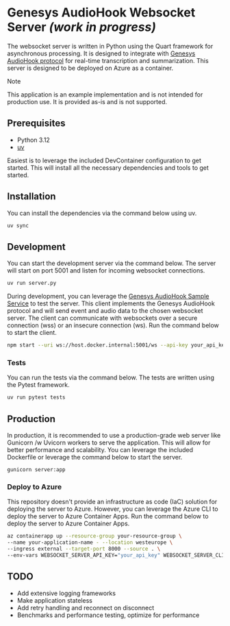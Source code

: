 # Genesys AudioHook Websocket Server _(work in progress)_

The websocket server is written in Python using the Quart framework for asynchronous processing. It is designed to integrate with [Genesys AudioHook protocol](https://developer.genesys.cloud/devapps/audiohook) for real-time transcription and summarization. This server is designed to be deployed on Azure as a container.

> [!NOTE]
> This application is an example implementation and is not intended for production use. It is provided as-is and is not supported.

## Prerequisites

- Python 3.12
- [uv](https://docs.astral.sh/uv/getting-started/installation/)

Easiest is to leverage the included DevContainer configuration to get started. This will install all the necessary dependencies and tools to get started.

## Installation

You can install the dependencies via the command below using uv.

```bash
uv sync
```

## Development

You can start the development server via the command below. The server will start on port 5001 and listen for incoming websocket connections.

```bash
uv run server.py
```

During development, you can leverage the [Genesys AudioHook Sample Service](https://github.com/purecloudlabs/audiohook-reference-implementation/tree/main/client) to test the server. This client implements the Genesys AudioHook protocol and will send event and audio data to the chosen websocket server. The client can communicate with websockets over a secure connection (wss) or an insecure connection (ws). Run the command below to start the client.

```bash
npm start --uri ws://host.docker.internal:5001/ws --api-key your_api_key --client-secret your_secret --wavfile your_audio.wav
```

### Tests

You can run the tests via the command below. The tests are written using the Pytest framework.

```bash
uv run pytest tests
```

## Production

In production, it is recommended to use a production-grade web server like Gunicorn /w Uvicorn workers to serve the application. This will allow for better performance and scalability. You can leverage the included Dockerfile or leverage the command below to start the server.

```
gunicorn server:app
```

### Deploy to Azure

This repository doesn't provide an infrastructure as code (IaC) solution for deploying the server to Azure. However, you can leverage the Azure CLI to deploy the server to Azure Container Apps. Run the command below to deploy the server to Azure Container Apps.

```bash
az containerapp up --resource-group your-resource-group \
--name your-application-name - --location westeurope \
--ingress external --target-port 8000 --source . \
--env-vars WEBSOCKET_SERVER_API_KEY="your_api_key" WEBSOCKET_SERVER_CLIENT_SECRET="your_secret=" DEBUG_MODE="true"
```

## TODO
- Add extensive logging frameworks
- Make application stateless
- Add retry handling and reconnect on disconnect
- Benchmarks and performance testing, optimize for performance
